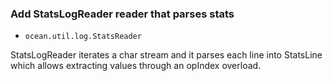 ### Add StatsLogReader reader that parses stats

* `ocean.util.log.StatsReader`

StatsLogReader iterates a char stream and it parses each
line into StatsLine which allows extracting values through
an opIndex overload.
